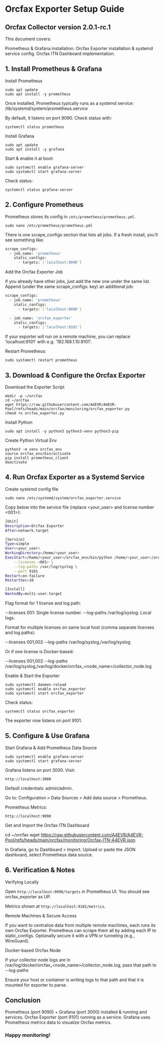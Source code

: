 # Orcfax Exporter Setup Guide
## Orcfax Collector version 2.0.1-rc.1

This document covers:

Prometheus & Grafana installation.
Orcfax Exporter installation & systemd service config.
Orcfax ITN Dashboard implementation.
    

## 1. Install Prometheus & Grafana

Install Prometheus

    sudo apt update
    sudo apt install -y prometheus


Once installed, Prometheus typically runs as a systemd service:
    /lib/systemd/system/prometheus.service

By default, it listens on port 9090.
Check status with:

    systemctl status prometheus


Install Grafana

    sudo apt update
    sudo apt install -y grafana

   
Start & enable it at boot:

    sudo systemctl enable grafana-server
    sudo systemctl start grafana-server


Check status:

    systemctl status grafana-server


## 2. Configure Prometheus

Prometheus stores its config in `/etc/prometheus/prometheus.yml`. 

    sudo nano /etc/prometheus/prometheus.yml

There is one scrape_configs section that lists all jobs. If a fresh install, you’ll see something like:

```bash
scrape_configs:
  - job_name: 'prometheus'
    static_configs:
      - targets: ['localhost:9090']
```

Add the Orcfax Exporter Job

If you already have other jobs, just add the new one under the same list.
Append (under the same scrape_configs: key) an additional job:

```bash
scrape_configs:
  - job_name: 'prometheus'
    static_configs:
      - targets: ['localhost:9090']

  - job_name: 'orcfax_exporter'
    static_configs:
      - targets: ['localhost:9101']
```


If your exporter will run on a remote machine, you can replace 'localhost:9101' with e.g. '192.168.1.10:9101'.

Restart Prometheus:

    sudo systemctl restart prometheus


## 3. Download & Configure the Orcfax Exporter

Download the Exporter Script

    mkdir -p ~/orcfax
    cd ~/orcfax
    wget https://raw.githubusercontent.com/A4EVR/A4EVR-Pool/refs/heads/main/orcfax/monitoring/orcfax_exporter.py
    chmod +x orcfax_exporter.py


Install Python

    sudo apt install -y python3 python3-venv python3-pip


Create Python Virtual Env

    python3 -m venv orcfax_env
    source orcfax_env/bin/activate
    pip install prometheus_client
    deactivate


## 4. Run Orcfax Exporter as a Systemd Service

Create systemd config file

    sudo nano /etc/systemd/system/orcfax_exporter.service


Copy below into the service file (replace <your_user> and license number <001>):

```bash
[Unit]
Description=Orcfax Exporter
After=network.target

[Service]
Type=simple
User=<your_user>
WorkingDirectory=/home/<your_user>
ExecStart=/home/<your_user>/orcfax_env/bin/python /home/<your_user>/orcfax/orcfax_exporter.py \
    --licenses <001> \
    --log-paths /var/log/syslog \
    --port 9101
Restart=on-failure
RestartSec=10

[Install]
WantedBy=multi-user.target
```
Flag format for 1 license and log path:

--licenses 001: Single license number.
--log-paths /var/log/syslog: Local logs.
    

Format for multiple licenses on same local host (comma separate licenses and log paths):

--licenses 001,002
--log-paths /var/log/syslog,/var/log/syslog

Or if one license is Docker-based:

--licenses 001,002
--log-paths /var/log/syslog,/var/log/docker/orcfax_<node_name>/collector_node.log


Enable & Start the Exporter

    sudo systemctl daemon-reload
    sudo systemctl enable orcfax_exporter
    sudo systemctl start orcfax_exporter


Check status:

    systemctl status orcfax_exporter


The exporter now listens on port 9101.


## 5. Configure & Use Grafana

Start Grafana & Add Prometheus Data Source

    sudo systemctl enable grafana-server
    sudo systemctl start grafana-server

Grafana listens on port 3000. Visit:
    
    http://localhost:3000

Default credentials: admin/admin.

Go to: Configuration > Data Sources > Add data source > Prometheus.
    
Prometheus Metrics:

    http://localhost:9090


Get and Import the Orcfax ITN Dashboard

cd ~/orcfax
wget https://raw.githubusercontent.com/A4EVR/A4EVR-Pool/refs/heads/main/orcfax/monitoring/Orcfax-ITN-A4EVR.json


In Grafana, go to Dashboard > Import.
Upload or paste the JSON dashboard, select Prometheus data source.


## 6. Verification & Notes

Verifying Locally

Open `http://localhost:9090/targets` in Prometheus UI.
You should see orcfax_exporter as UP.
    
Metrics shown at `http://localhost:9101/metrics`.


Remote Machines & Secure Access

If you want to centralize data from multiple remote machines, each runs its own Orcfax Exporter.
Prometheus can scrape them all by adding each IP to static_configs.
Optionally secure it with a VPN or tunneling (e.g., WireGuard).

Docker-based Orcfax Node

If your collector node logs are in /var/log/docker/orcfax_<node_name>/collector_node.log, pass that path to --log-paths

Ensure your host or container is writing logs to that path and that it is mounted for exporter to parse.

## Conclusion

Prometheus (port 9090) + Grafana (port 3000) installed & running and services.
Orcfax Exporter (port 9101) running as a service.
Grafana uses Prometheus metrics data to visualize Orcfax metrics.


### Happy monitoring!